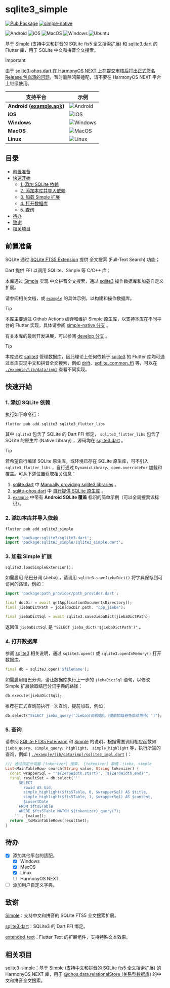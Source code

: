 # sqlite3_simple

[![Pub Package](https://img.shields.io/pub/v/sqlite3_simple?style=for-the-badge&logo=flutter)](https://pub.dev/packages/sqlite3_simple)
[![simple-native](https://img.shields.io/github/actions/workflow/status/SageMik/sqlite3_simple/simple.yml?branch=simple-native&label=simple-native&style=for-the-badge&logo=github&logoColor=white)](https://github.com/SageMik/sqlite3_simple/tree/simple-native)

![Android](https://img.shields.io/badge/Android-3DDC84?style=for-the-badge&logo=android&logoColor=white)
![iOS](https://img.shields.io/badge/iOS-black?style=for-the-badge&logo=ios&logoColor=white)
![MacOS](https://img.shields.io/badge/MAC%20OS-black?style=for-the-badge&logo=apple&logoColor=white)
![Windows](https://img.shields.io/badge/Windows-0078d7?style=for-the-badge&logo=gitforwindows&logoColor=white)
![Ubuntu](https://img.shields.io/badge/Linux-FCC624?style=for-the-badge&logo=linux&logoColor=black)

基于 [Simple](https://github.com/wangfenjin/simple) (支持中文和拼音的 SQLite fts5 全文搜索扩展) 和 [sqlite3.dart](https://github.com/simolus3/sqlite3.dart) 的 Flutter 库，用于 SQLite 中文和拼音全文搜索。

> [!IMPORTANT]
>
> 由于 [sqlite3-ohos.dart 在 HarmonyOS NEXT 上在提交审核后打出正式签名 Release 包崩溃的问题](https://github.com/SageMik/sqlite3-ohos.dart/issues/1)，暂时删除鸿蒙适配，请不要在 HarmonyOS NEXT 平台上继续使用。

| 支持平台                                                                                                        | 示例                          |
|-------------------------------------------------------------------------------------------------------------|-----------------------------|
| **Android ([example.apk](https://github.com/SageMik/sqlite3_simple/releases/download/v1.0.5/example.apk))** | ![Android](img/android.png) |
| **iOS**                                                                                                     | ![iOS](img/ios.png)         |
| **Windows**                                                                                                 | ![Windows](img/windows.png) |
| **MacOS**                                                                                                   | ![MacOS](img/macos.png)     |
| **Linux**                                                                                                   | ![Linux](img/linux.png)     |

## 目录

- [前置准备](#前置准备)
- [快速开始](#快速开始)
  - [1. 添加 SQLite 依赖](#1-添加-sqlite-依赖)
  - [2. 添加本库并导入依赖](#2-添加本库并导入依赖)
  - [3. 加载 Simple 扩展](#3-加载-simple-扩展)
  - [4. 打开数据库](#4-打开数据库)
  - [5. 查询](#5-查询)
- [待办](#待办)
- [致谢](#致谢)
- [相关项目](#相关项目)

## 前置准备

SQLite 通过 [SQLite FTS5 Extension](https://sqlite.org/fts5.html) 提供 全文搜索 (Full-Text Search) 功能；

Dart 提供 FFI 以调用 SQLite、Simple 等 C/C++ 库；

本库通过 [Simple](https://github.com/wangfenjin/simple) 实现 中文拼音全文搜索，通过 [sqlite3](https://github.com/simolus3/sqlite3.dart/tree/main/sqlite3) 操作数据库和加载自定义扩展。

请参阅相关文档，或 [`example`](./example) 的具体示例，以构建和操作数据库。

> [!TIP]
>
> 本库主要通过 Github Actions 编译和维护 Simple 原生库，以支持本库在不同平台的 Flutter 实现，具体请参阅 [simple-native 分支](https://github.com/SageMik/sqlite3_simple/tree/simple-native) 。
>
> 有关本库的最新开发进展，可以参阅 [develop 分支](https://github.com/SageMik/sqlite3_simple/tree/develop) 。

> [!TIP]
>
> 本库通过 [sqlite3](https://github.com/simolus3/sqlite3.dart/tree/main/sqlite3) 管理数据库，因此理论上任何依赖于 [sqlite3](https://github.com/simolus3/sqlite3.dart/tree/main/sqlite3) 的 Flutter 库均可通过本库实现中文和拼音全文搜索，例如 [drift](https://github.com/simolus3/drift)、[sqflite_common_ffi](https://github.com/tekartik/sqflite/tree/master/sqflite_common_ffi) 等，可以在 [`./example/lib/data/impl`](./example/lib/data/impl) 查看不同实现。

## 快速开始

### 1. 添加 SQLite 依赖

执行如下命令行：

```shell
flutter pub add sqlite3 sqlite3_flutter_libs
```

其中 `sqlite3` 包含了 SQLite 的 Dart FFI 绑定， `sqlite3_flutter_libs` 包含了 SQLite 的原生库 (Native Library) ，源码均在 [sqlite3.dart](https://github.com/simolus3/sqlite3.dart) 。

> [!TIP]
>  
> 若希望自行编译 SQLite 原生库，或环境已存在 SQLite 原生库，可不引入 `sqlite3_flutter_libs` ，自行通过 `DynamicLibrary`、`open.overrideFor` 加载和覆盖。可从下述位置获取相关信息：
> 1. [sqlite.dart](https://github.com/simolus3/sqlite3.dart) 中 [Manually providing sqlite3 libraries](https://github.com/simolus3/sqlite3.dart/tree/main/sqlite3#manually-providing-sqlite3-libraries) 。
> 2. [sqlite-ohos.dart](https://github.com/SageMik/sqlite3-ohos.dart) 中 [自行提供 SQLite 原生库](https://github.com/SageMik/sqlite3-ohos.dart/tree/main/sqlite3#%E8%87%AA%E8%A1%8C%E6%8F%90%E4%BE%9B-sqlite-%E5%8E%9F%E7%94%9F%E5%BA%93) 。
> 3. [`example`](example) 中带有 **Android SQLite 覆盖** 标识的简单示例（可以全局搜索该标识）。

### 2. 添加本库并导入依赖

```shell
flutter pub add sqlite3_simple
```

```dart
import 'package:sqlite3/sqlite3.dart';
import 'package:sqlite3_simple/sqlite3_simple.dart';
```

### 3. 加载 Simple 扩展

```dart
sqlite3.loadSimpleExtension();
```

如需启用 结巴分词 (Jieba) ，请调用 `sqlite3.saveJiebaDict()` 将字典保存到可访问的路径，例如：

```dart
import 'package:path_provider/path_provider.dart';

final docDir = await getApplicationDocumentsDirectory();
final jiebaDictPath = join(docDir.path, "cpp_jieba");

final jiebaDictSql = await sqlite3.saveJiebaDict(jiebaDictPath);
```

返回值 `jiebaDictSql` 是 `"SELECT jieba_dict('$jiebaDictPath')"` 。

### 4. 打开数据库

参阅 [sqlite3](https://github.com/simolus3/sqlite3.dart/tree/main/sqlite3) 相关说明，通过 `sqlite3.open()` 或 `sqlite3.openInMemory()` 打开数据库。

```dart
final db = sqlite3.open('$filename');
```

如需启用结巴分词，请让数据库执行上一步的 `jiebaDictSql` 语句，以修改 Simple 扩展读取结巴分词字典的路径：

```dart
db.execute(jiebaDictSql);
```

推荐在正式查询前执行一次查询，提前加载，例如：

```dart
db.select("SELECT jieba_query('Jieba分词初始化（提前加载避免后续等待）')");
```

### 5. 查询

请参阅 [SQLite FTS5 Extension](https://sqlite.org/fts5.html) 和 [Simple](https://github.com/wangfenjin/simple) 的说明，根据需要调用相应函数如 `jieba_query`、`simple_query`、`highlight`、  `simple_highlight` 等，执行所需的查询，例如 (  [`./example/lib/data/impl/sqlite3_impl.dart`](./example/lib/data/impl/sqlite3_impl.dart) )：

```dart
/// 通过指定分词器 [tokenizer] 搜索， [tokenizer] 取值：jieba, simple
List<MainTableRow> search(String value, String tokenizer) {
  const wrapperSql = "'${ZeroWidth.start}', '${ZeroWidth.end}'";
  final resultSet = db.select('''
      SELECT 
        rowid AS $id, 
        simple_highlight($fts5Table, 0, $wrapperSql) AS $title, 
        simple_highlight($fts5Table, 1, $wrapperSql) AS $content, 
        $insertDate 
      FROM $fts5Table 
      WHERE $fts5Table MATCH ${tokenizer}_query(?);
    ''', [value]);
  return _toMainTableRows(resultSet);
}
```

## 待办

- [X] 添加其他平台的适配。
  - [X] Windows
  - [X] MacOS
  - [X] Linux
  - [ ] HarmonyOS NEXT
- [ ] 添加用户自定义字典。

## 致谢

[Simple](https://github.com/wangfenjin/simple)：支持中文和拼音的 SQLite FTS5 全文搜索扩展。

[sqlite3.dart](https://github.com/simolus3/sqlite3.dart)：SQLite3 的 Dart FFI 绑定。

[extended_text](https://github.com/fluttercandies/extended_text)：Flutter Text 的扩展组件，支持特殊文本效果。

## 相关项目

[sqlite3-simple](https://github.com/SageMik/sqlite3_simple_ohos/tree/main/sqlite3_simple)：基于 [Simple](https://github.com/wangfenjin/simple) (支持中文和拼音的 SQLite fts5 全文搜索扩展) 的 HarmonyOS NEXT 库，用于 [@ohos.data.relationalStore (关系型数据库)](https://developer.huawei.com/consumer/cn/doc/harmonyos-references-V5/js-apis-data-relationalstore-V5?catalogVersion=V5) 的中文和拼音全文搜索。